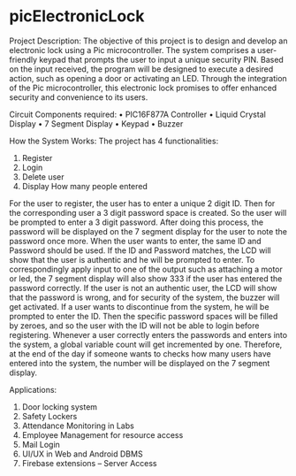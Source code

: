 # picElectronicLock
Project Description:
The objective of this project is to design and develop an electronic lock using a Pic microcontroller. The system comprises a user-friendly keypad that prompts the user to input a unique security PIN. Based on the input received, the program will be designed to execute a desired action, such as opening a door or activating an LED. Through the integration of the Pic microcontroller, this electronic lock promises to offer enhanced security and convenience to its users.

Circuit Components required:
•	PIC16F877A Controller
•	Liquid Crystal Display
•	7 Segment Display
•	Keypad
•	Buzzer

How the System Works:
The project has 4 functionalities:
1.	Register
2.	Login
3.	Delete user
4.	Display How many people entered

For the user to register, the user has to enter a unique 2 digit ID. Then for the corresponding user a 3 digit password space is created. So the user will be prompted to enter a 3 digit password. After doing this process, the password will be displayed on the 7 segment display for the user to note the password once more.
When the user wants to enter, the same ID and Password should be used. If the ID and Password matches, the LCD will show that the user is authentic and he will be prompted to enter. To correspondingly apply input to one of the output such as attaching a motor or led, the 7 segment display will also show 333 if the user has entered the password correctly. If the user is not an authentic user, the LCD will show that the password is wrong, and for security of the system, the buzzer will get activated.
If a user wants to discontinue from the system, he will be prompted to enter the ID. Then the specific password spaces will be filled by zeroes, and so the user with the ID will not be able to login before registering.
Whenever a user correctly enters the passwords and enters into the system, a global variable count will get incremented by one. Therefore, at the end of the day if someone wants to checks how many users have entered into the system, the number will be displayed on the 7 segment display.

Applications:
1.	Door locking system
2.	Safety Lockers
3.	Attendance Monitoring in Labs
4.	Employee Management for resource access
5.	Mail Login
6.	UI/UX in Web and Android DBMS
7.	Firebase extensions – Server Access




